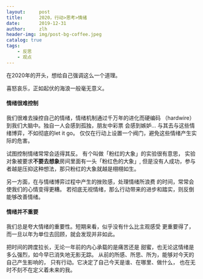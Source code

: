 ```yaml
---
layout:     post
title:      2020，行动>思考>情绪
date:       2019-12-31
author:     zlh
header-img: img/post-bg-coffee.jpeg
catalog: true
tags:
    - 反思
    - 观点
---
```

在2020年的开头，想给自己强调这么一个道理。

喜怒哀乐，正如起伏的海浪一般毫无意义。

#### 情绪很难控制
我们很难去操控自己的情绪，情绪机制通过千万年的进化而硬编码
（hardwire）到我们大脑中。独自一人会感到孤独，朋友中彩票
会感到嫉妒... 与其去与这些情绪博弈，不如彻底的let it go。
仅仅在行动上设置一个阀门，避免这些情绪产生实际的危害。

试图控制情绪常常会适得其反。
有个叫做「粉红的大象」的实验很有意思，
实验对象被要求**不要去想象**房间里面有一头「粉红色的大象」,
但是没有人成功，参与者越是压抑这种想法，那只粉红的大象就越是栩栩如生。

另一方面，在与情绪博弈过程中产生的挫败感，处理情绪所浪费
的时间，常常会使我们的心情变得更糟。
若彻底无视情绪，那么行动带来的进步和踏实，则反倒能够改善情绪。


#### 情绪并不重要
我们总是夸大情绪的重要性。短期来看，似乎没有什么比主观感受
更重要得了，而一旦以年为单位去回顾，就会发现并非如此。

把时间的跨度拉长，无论一年前的内心承载的是痛苦还是
甜蜜，也无论这情绪是多么强烈，如今早已消失地无影无踪。
从前的所感、所思、所为，能够对今天的自己产生影响的，
只有行动。它决定了自己今天是谁、在哪里、做什么，
也在无时不刻不在定义着未来的我。









